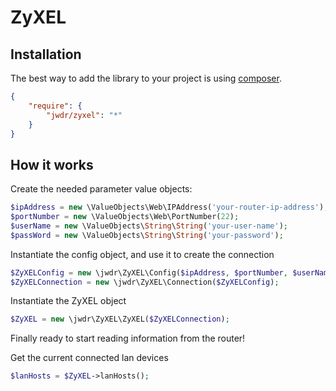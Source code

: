 ZyXEL
=====

Installation
------------

The best way to add the library to your project is using [composer](http://getcomposer.org).

```json
{
    "require": {
        "jwdr/zyxel": "*"
    }
}
```

How it works
------------

Create the needed parameter value objects:
```php
$ipAddress = new \ValueObjects\Web\IPAddress('your-router-ip-address');
$portNumber = new \ValueObjects\Web\PortNumber(22);
$userName = new \ValueObjects\String\String('your-user-name');
$passWord = new \ValueObjects\String\String('your-password');
```

Instantiate the config object, and use it to create the connection
```php
$ZyXELConfig = new \jwdr\ZyXEL\Config($ipAddress, $portNumber, $userName, $passWord);
$ZyXELConnection = new \jwdr\ZyXEL\Connection($ZyXELConfig);
```
Instantiate the ZyXEL object
```php
$ZyXEL = new \jwdr\ZyXEL\ZyXEL($ZyXELConnection);
```
Finally ready to start reading information from the router!

Get the current connected lan devices
```php
$lanHosts = $ZyXEL->lanHosts();
```